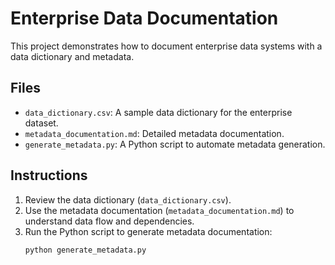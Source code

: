 # Enterprise Data Documentation

This project demonstrates how to document enterprise data systems with a data dictionary and metadata.

## Files
- `data_dictionary.csv`: A sample data dictionary for the enterprise dataset.
- `metadata_documentation.md`: Detailed metadata documentation.
- `generate_metadata.py`: A Python script to automate metadata generation.

## Instructions
1. Review the data dictionary (`data_dictionary.csv`).
2. Use the metadata documentation (`metadata_documentation.md`) to understand data flow and dependencies.
3. Run the Python script to generate metadata documentation:
   ```bash
   python generate_metadata.py

